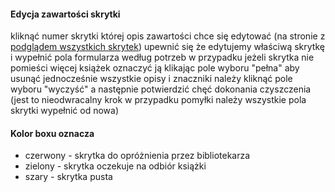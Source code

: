#### Edycja zawartości skrytki
kliknąć numer skrytki której opis zawartości chce się edytować (na stronie z [podglądem wszystkich skrytek](index.php))
upewnić się że edytujemy właściwą skrytkę i wypełnić pola formularza według potrzeb
w przypadku jeżeli skrytka nie pomieści więcej książek oznaczyć ją klikając pole wyboru "pełna"
aby usunąć jednocześnie wszystkie opisy i znaczniki należy kliknąć pole wyboru "wyczyść" a następnie potwierdzić chęć dokonania czyszczenia (jest to nieodwracalny krok w przypadku pomyłki należy wszystkie pola skrytki wypełnić od nowa)


#### Kolor boxu oznacza
- czerwony - skrytka do opróżnienia przez bibliotekarza
- zielony - skrytka oczekuje na odbiór książki
- szary - skrytka pusta

